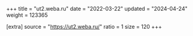 +++
title = "ut2.weba.ru"
date = "2022-03-22"
updated = "2024-04-24"
weight = 123365

[extra]
source = "https://ut2.weba.ru/"
ratio = 1
size = 120
+++
